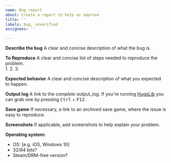 ```yaml
---
name: Bug report
about: Create a report to help us improve
title: ''
labels: bug, unverified
assignees: ''

---
```


**Describe the bug**
A clear and concise description of what the bug is.

**To Reproduce**
A clear and concise list of steps needed to reproduce the problem.  
1.
2.
3.

**Expected behavior**
A clear and concise description of what you expected to happen.

**Output log**
A link to the _complete_ output_log. If you're running [HugsLib](https://steamcommunity.com/sharedfiles/filedetails/?id=818773962) you can grab one by pressing <kbd>Ctrl</kbd> + <kbd>F12</kbd>.

**Save game**
If necessary, a link to an _archived_ save game, where the issue is easy to reproduce.

**Screenshots**
If applicable, add screenshots to help explain your problem.

**Operating system:**
 - OS: [e.g. iOS, Windows 10]
 - 32/64 bits?
 - Steam/DRM-free version?
